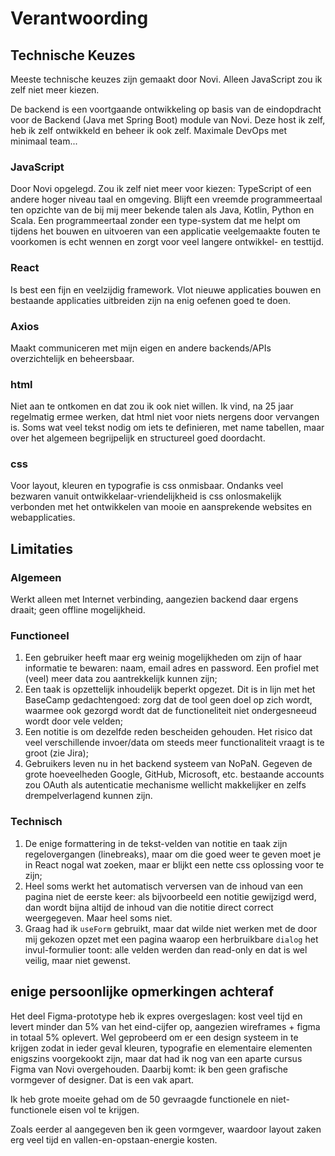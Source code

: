 # Verantwoording

## Technische Keuzes

Meeste technische keuzes zijn gemaakt door Novi. Alleen JavaScript zou ik zelf niet meer kiezen.

De backend is een voortgaande ontwikkeling op basis van de eindopdracht voor de Backend (Java met Spring Boot) module van Novi.
Deze host ik zelf, heb ik zelf ontwikkeld en beheer ik ook zelf. Maximale DevOps met minimaal team...

### JavaScript

Door Novi opgelegd. Zou ik zelf niet meer voor kiezen: TypeScript of een andere hoger niveau taal en omgeving.
Blijft een vreemde programmeertaal ten opzichte van de bij mij meer bekende talen als Java, Kotlin, Python en Scala. Een programmeertaal zonder
een type-system dat me helpt om tijdens het bouwen en uitvoeren van een applicatie veelgemaakte fouten te voorkomen is echt wennen en zorgt voor veel
langere ontwikkel- en testtijd.

### React

Is best een fijn en veelzijdig framework. Vlot nieuwe applicaties bouwen en bestaande applicaties uitbreiden zijn na enig oefenen goed te doen.

### Axios

Maakt communiceren met mijn eigen en andere backends/APIs overzichtelijk en beheersbaar.

### html

Niet aan te ontkomen en dat zou ik ook niet willen. Ik vind, na 25 jaar regelmatig ermee werken, dat html niet voor niets nergens door vervangen is. Soms wat veel
tekst nodig om iets te definieren, met name tabellen, maar over het algemeen begrijpelijk en structureel goed doordacht.

### css

Voor layout, kleuren en typografie is css onmisbaar. Ondanks veel bezwaren vanuit ontwikkelaar-vriendelijkheid is css onlosmakelijk verbonden met het ontwikkelen van
mooie en aansprekende websites en webapplicaties.

## Limitaties

### Algemeen

Werkt alleen met Internet verbinding, aangezien backend daar ergens draait; geen offline mogelijkheid.

### Functioneel

1. Een gebruiker heeft maar erg weinig mogelijkheden om zijn of haar informatie te bewaren: naam, email adres en password. Een profiel met (veel) meer data zou aantrekkelijk kunnen zijn;
2. Een taak is opzettelijk inhoudelijk beperkt opgezet. Dit is in lijn met het BaseCamp gedachtengoed: zorg dat de tool geen doel op zich wordt, waarmee ook gezorgd
   wordt dat de functioneliteit niet ondergesneeud wordt door vele velden;
3. Een notitie is om dezelfde reden bescheiden gehouden. Het risico dat veel verschillende invoer/data om steeds meer functionaliteit vraagt is te groot (zie Jira);
4. Gebruikers leven nu in het backend systeem van NoPaN. Gegeven de grote hoeveelheden Google, GitHub, Microsoft, etc. bestaande accounts zou OAuth als autenticatie
   mechanisme wellicht makkelijker en zelfs drempelverlagend kunnen zijn.

### Technisch

1. De enige formattering in de tekst-velden van notitie en taak zijn regelovergangen (linebreaks), maar om die goed weer te geven moet je in React nogal wat zoeken, maar er blijkt een nette css oplossing voor te zijn;
2. Heel soms werkt het automatisch verversen van de inhoud van een pagina niet de eerste keer: als bijvoorbeeld een notitie gewijzigd werd, dan wordt bijna altijd de inhoud van die notitie direct correct weergegeven. Maar heel soms niet.
3. Graag had ik `useForm` gebruikt, maar dat wilde niet werken met de door mij gekozen opzet met een pagina waarop een herbruikbare `dialog` het invul-formulier toont: alle velden werden dan read-only en dat is wel veilig, maar niet gewenst.

## enige persoonlijke opmerkingen achteraf

Het deel Figma-prototype heb ik expres overgeslagen: kost veel tijd en levert minder dan 5% van het eind-cijfer op, aangezien wireframes + figma in totaal 5%
oplevert. Wel geprobeerd om er een design systeem in te krijgen zodat in ieder geval kleuren, typografie en elementaire elementen enigszins voorgekookt zijn, maar dat
had ik nog van een aparte cursus Figma van Novi overgehouden. Daarbij komt: ik ben geen grafische vormgever of designer. Dat is een vak apart.

Ik heb grote moeite gehad om de 50 gevraagde functionele en niet-functionele eisen vol te krijgen.

Zoals eerder al aangegeven ben ik geen vormgever, waardoor layout zaken erg veel tijd en vallen-en-opstaan-energie kosten.
